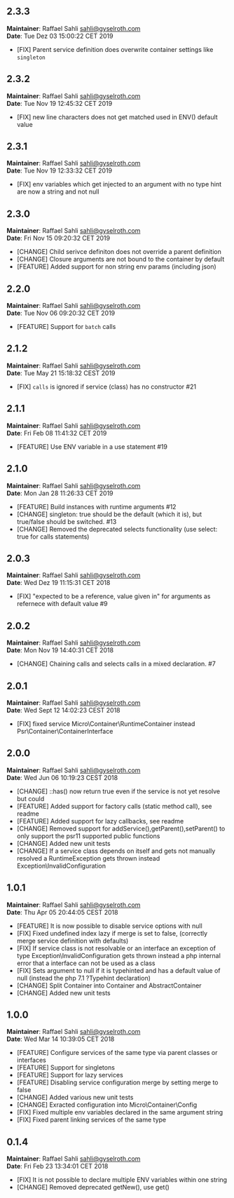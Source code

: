 ## 2.3.3
**Maintainer**: Raffael Sahli <sahli@gyselroth.com>\
**Date**: Tue Dez 03 15:00:22 CET 2019

* [FIX] Parent service definition does overwrite container settings like `singleton`


## 2.3.2
**Maintainer**: Raffael Sahli <sahli@gyselroth.com>\
**Date**: Tue Nov 19 12:45:32 CET 2019

* [FIX] new line characters does not get matched used in ENV() default value


## 2.3.1
**Maintainer**: Raffael Sahli <sahli@gyselroth.com>\
**Date**: Tue Nov 19 12:33:32 CET 2019

* [FIX] env variables which get injected to an argument with no type hint are now a string and not null


## 2.3.0
**Maintainer**: Raffael Sahli <sahli@gyselroth.com>\
**Date**: Fri Nov 15 09:20:32 CET 2019

* [CHANGE] Child serivce definiton does not override a parent definition
* [CHANGE] Closure arguments are not bound to the container by default
* [FEATURE] Added support for non string env params (including json)


## 2.2.0
**Maintainer**: Raffael Sahli <sahli@gyselroth.com>\
**Date**: Tue Nov 06 09:20:32 CET 2019

* [FEATURE] Support for `batch` calls


## 2.1.2
**Maintainer**: Raffael Sahli <sahli@gyselroth.com>\
**Date**: Tue May 21 15:18:32 CEST 2019

* [FIX] `calls` is ignored if service (class) has no constructor #21


## 2.1.1
**Maintainer**: Raffael Sahli <sahli@gyselroth.com>\
**Date**: Fri Feb 08 11:41:32  CET 2019

* [FEATURE] Use ENV variable in a use statement #19


## 2.1.0
**Maintainer**: Raffael Sahli <sahli@gyselroth.com>\
**Date**: Mon Jan 28 11:26:33  CET 2019

* [FEATURE] Build instances with runtime arguments #12 
* [CHANGE] singleton: true should be the default (which it is), but true/false should be switched. #13 
* [CHANGE] Removed the deprecated selects functionality (use select: true for calls statements)


## 2.0.3
**Maintainer**: Raffael Sahli <sahli@gyselroth.com>\
**Date**: Wed Dez 19 11:15:31 CET 2018

* [FIX] "expected to be a reference, value given in" for arguments as refernece with default value #9


## 2.0.2
**Maintainer**: Raffael Sahli <sahli@gyselroth.com>\
**Date**: Mon Nov 19 14:40:31 CET 2018

* [CHANGE] Chaining calls and selects calls in a mixed declaration. #7


## 2.0.1
**Maintainer**: Raffael Sahli <sahli@gyselroth.com>\
**Date**: Wed Sept 12 14:02:23 CEST 2018

* [FIX] fixed service Micro\Container\RuntimeContainer instead Psr\Container\ContainerInterface


## 2.0.0
**Maintainer**: Raffael Sahli <sahli@gyselroth.com>\
**Date**: Wed Jun 06 10:19:23 CEST 2018

* [CHANGE] ::has() now return true even if the service is not yet resolve but could
* [FEATURE] Added support for factory calls (static method call), see readme
* [FEATURE] Added support for lazy callbacks, see readme
* [CHANGE] Removed support for addService(),getParent(),setParent() to only support the psr11 supported public functions
* [CHANGE] Added new unit tests
* [CHANGE] If a service class depends on itself and gets not manually resolved a RuntimeException gets thrown instead Exception\InvalidConfiguration


## 1.0.1
**Maintainer**: Raffael Sahli <sahli@gyselroth.com>\
**Date**: Thu Apr 05 20:44:05 CEST 2018

* [FEATURE] It is now possible to disable service options with null
* [FIX] Fixed undefined index lazy if merge is set to false, (correctly merge service definition with defaults)
* [FIX] If service class is not resolvable or an interface an exception of type Exception\InvalidConfiguration gets thrown instead a php internal error that a interface can not be used as a class
* [FIX] Sets argument to null if it is typehinted and has a default value of null (instead the php 7.1 ?Typehint declaration) 
* [CHANGE] Split Container into Container and AbstractContainer
* [CHANGE] Added new unit tests


## 1.0.0
**Maintainer**: Raffael Sahli <sahli@gyselroth.com>\
**Date**: Wed Mar 14 10:39:05 CET 2018

* [FEATURE] Configure services of the same type via parent classes or interfaces
* [FEATURE] Support for singletons
* [FEATURE] Support for lazy services
* [FEATURE] Disabling service configuration merge by setting merge to false
* [CHANGE] Added various new unit tests
* [CHANGE] Exracted configuration into Micro\Container\Config
* [FIX] Fixed multiple env variables declared in the same argument string
* [FIX] Fixed parent linking services of the same type


## 0.1.4
**Maintainer**: Raffael Sahli <sahli@gyselroth.com>\
**Date**: Fri Feb 23 13:34:01 CET 2018

* [FIX] It is not possible to declare multiple ENV variables within one string
* [CHANGE] Removed deprecated getNew(), use get()
